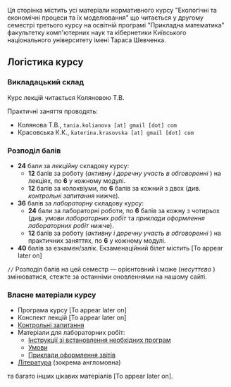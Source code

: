 Ця сторінка містить усі матеріали нормативного курсу "Екологічні та економічні процеси та їх моделювання" що читається у другому семестрі третього курсу на освітній програмі "Прикладна математика" факультетку комп'ютерних наук та кібернетики Київського національного університету імені Тараса Шевченка.

## **Логістика курсу**

### **Викладацький склад**

Курс лекцій читається Коляновою Т.В.

Практичні заняття проводять:
- Колянова Т.В., `tania.kolianova [at] gmail [dot] com`
- Красовська К.К., `katerina.krasovska [at] gmail [dot] com`

### **Розподіл балів**

- **24** бали за _лекційну_  складову курсу:
	- **12** балів за роботу (_активну і доречну участь в обговоренні_ ) на лекціях, по **6** у кожному модулі.
	- **12** балів за колоквіуми, по **6** балів за кожний з двох (див. _контрольні запитання_ нижче).
- **36** балів за _лабораторну_  складову курсу:
	- **24** бали за лабораторні роботи, по **6** балів за кожну з чотирьох (див. _умови лабораторних робіт_  та _приклади оформлення лабораторних робіт_  нижче).
	- **12** балів за роботу (_активну і доречну участь в обговоренні_ ) на практичних заняттях, по **6** у кожному модулі.
- **40** балів за езкамен/залік. Екзаменаційний білет містить [To appear later on]

`//` Розподіл балів на цей семестр &mdash; орієнтовний і може (_несуттєво_ ) змінюватися, стежте за останніми оновленнями на нашому сайті.

### **Власне матеріали курсу**

- Програма курсу [To appear later on]
- Конспект лекцій [To appear later on]
- [Контрольні запитання](exams/exams.md)
- Матеріали для лабораторних робіт:
  - [Інструкції зі встановлення необхідних програм](labs/setup.md)
  - [Умови](labs/tasks/tasks.md)
  - [Приклади оформлення звітів](labs/examples/examples.md)
- [Література](books/books.md) (зокрема англомовна)

та багато інших цікавих матеріалів [To appear later on].
